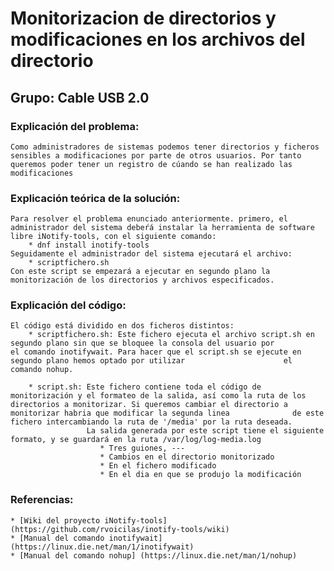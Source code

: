 # Monitorizacion de directorios y modificaciones en los archivos del directorio
## Grupo: Cable USB 2.0

### Explicación del problema:
	Como administradores de sistemas podemos tener directorios y ficheros sensibles a modificaciones por parte de otros usuarios. Por tanto queremos poder tener un registro de cúando se han realizado las modificaciones 


### Explicación teórica de la solución:
	Para resolver el problema enunciado anteriormente. primero, el administrador del sistema debeŕá instalar la herramienta de software libre iNotify-tools, con el siguiente comando:
		* dnf install inotify-tools
	Seguidamente el administrador del sistema ejecutará el archivo:
		* scriptfichero.sh
	Con este script se empezará a ejecutar en segundo plano la monitorización de los directorios y archivos especificados.


### Explicación del código:
	El código está dividido en dos ficheros distintos:
		* scriptfichero.sh: Este fichero ejecuta el archivo script.sh en segundo plano sin que se bloquee la consola del usuario por 					 el comando inotifywait. Para hacer que el script.sh se ejecute en segundo plano hemos optado por utilizar 						el comando nohup.

		* script.sh: Este fichero contiene toda el código de monitorización y el formateo de la salida, así como la ruta de los 				 directorios a monitorizar. Si queremos cambiar el directorio a monitorizar habria que modificar la segunda linea 			   de este fichero intercambiando la ruta de '/media' por la ruta deseada.
					 La salida generada por este script tiene el siguiente formato, y se guardará en la ruta /var/log/log-media.log
					 	* Tres guiones, ---
					 	* Cambios en el directorio monitorizado
					 	* En el fichero modificado
					 	* En el dia en que se produjo la modificación

### Referencias:
	* [Wiki del proyecto iNotify-tools] (https://github.com/rvoicilas/inotify-tools/wiki)
	* [Manual del comando inotifywait] (https://linux.die.net/man/1/inotifywait)
	* [Manual del comando nohup] (https://linux.die.net/man/1/nohup)
